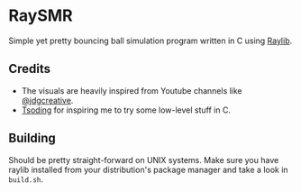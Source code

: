 # RaySMR

Simple yet pretty bouncing ball simulation program written in C using [Raylib](https://github.com/raysan5/raylib).

## Credits

- The visuals are heavily inspired from Youtube channels like [@jdgcreative](https://www.youtube.com/@jdgcreative).
- [Tsoding](https://github.com/tsoding) for inspiring me to try some low-level stuff in C.


## Building

Should be pretty straight-forward on UNIX systems. Make sure you have raylib installed from your distribution's package manager and take a look in `build.sh`.
